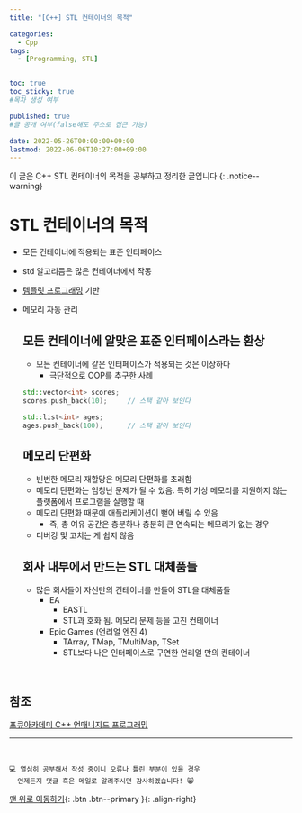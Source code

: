 ```yaml
---
title: "[C++] STL 컨테이너의 목적" 

categories:
  - Cpp
tags:
  - [Programming, STL]


toc: true
toc_sticky: true
#목차 생성 여부

published: true
#글 공개 여부(false해도 주소로 접근 가능)

date: 2022-05-26T00:00:00+09:00
lastmod: 2022-06-06T10:27:00+09:00
---
```


<!-- description : 25자에서 160자 사이 -->
이 글은 C++ STL 컨테이너의 목적을 공부하고 정리한 글입니다
{: .notice--warning}

# STL 컨테이너의 목적
- 모든 컨테이너에 적용되는 표준 인터페이스
- std 알고리듬은 많은 컨테이너에서 작동
- [템플릿 프로그래밍](https://reoul.github.io/cpp/cpp-34/) 기반
- 메모리 자동 관리

  ## 모든 컨테이너에 알맞은 표준 인터페이스라는 환상
  - 모든 컨테이너에 같은 인터페이스가 적용되는 것은 이상하다
    - 극단적으로 OOP를 추구한 사례
  
  ```cpp
  std::vector<int> scores;
  scores.push_back(10);     // 스택 같아 보인다

  std::list<int> ages;
  ages.push_back(100);      // 스택 같아 보인다
  ```

  ## 메모리 단편화
  - 빈번한 메모리 재할당은 메모리 단편화를 초래함
  - 메모리 단편화는 엄청난 문제가 될 수 있음. 특히 가상 메모리를 지원하지 않는 플랫폼에서 프로그램을 실행할 때
  - 메모리 단편화 때문에 애플리케이션이 뻗어 버릴 수 있음
    - 즉, 총 여유 공간은 충분하나 충분히 큰 연속되는 메모리가 없는 경우
  - 디버깅 및 고치는 게 쉽지 않음

  ## 회사 내부에서 만드는 STL 대체품들
  - 많은 회사들이 자신만의 컨테이너를 만들어 STL을 대체품들
    - EA
      - EASTL
      - STL과 호화 됨. 메모리 문제 등을 고친 컨테이너
    - Epic Games (언리얼 엔진 4)
      - TArray, TMap, TMultiMap, TSet
      - STL보다 나은 인터페이스로 구연한 언리얼 만의 컨테이너

<br>

## 참조
[포큐아카데미 C++ 언매니지드 프로그래밍](https://pocu-ko.teachable.com/p/comp3200)

***
<br>

    💻 열심히 공부해서 작성 중이니 오류나 틀린 부분이 있을 경우 
      언제든지 댓글 혹은 메일로 알려주시면 감사하겠습니다! 😸

[맨 위로 이동하기](#){: .btn .btn--primary }{: .align-right}